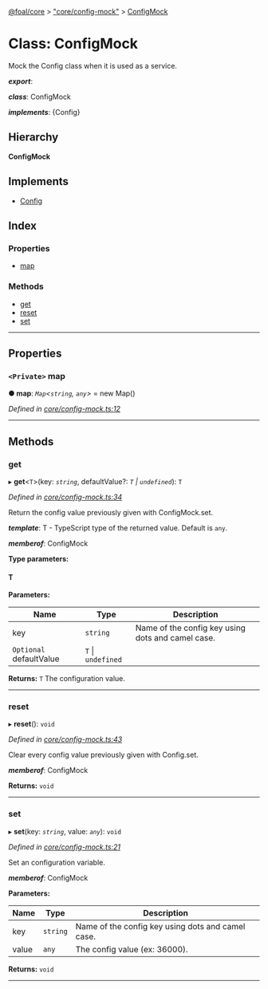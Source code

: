 [@foal/core](../README.md) > ["core/config-mock"](../modules/_core_config_mock_.md) > [ConfigMock](../classes/_core_config_mock_.configmock.md)

# Class: ConfigMock

Mock the Config class when it is used as a service.

*__export__*: 

*__class__*: ConfigMock

*__implements__*: {Config}

## Hierarchy

**ConfigMock**

## Implements

* [Config](_core_config_.config.md)

## Index

### Properties

* [map](_core_config_mock_.configmock.md#map)

### Methods

* [get](_core_config_mock_.configmock.md#get)
* [reset](_core_config_mock_.configmock.md#reset)
* [set](_core_config_mock_.configmock.md#set)

---

## Properties

<a id="map"></a>

### `<Private>` map

**● map**: *`Map`<`string`, `any`>* =  new Map()

*Defined in [core/config-mock.ts:12](https://github.com/FoalTS/foal/blob/cf326d07/packages/core/src/core/config-mock.ts#L12)*

___

## Methods

<a id="get"></a>

###  get

▸ **get**<`T`>(key: *`string`*, defaultValue?: *`T` \| `undefined`*): `T`

*Defined in [core/config-mock.ts:34](https://github.com/FoalTS/foal/blob/cf326d07/packages/core/src/core/config-mock.ts#L34)*

Return the config value previously given with ConfigMock.set.

*__template__*: T - TypeScript type of the returned value. Default is `any`.

*__memberof__*: ConfigMock

**Type parameters:**

#### T 
**Parameters:**

| Name | Type | Description |
| ------ | ------ | ------ |
| key | `string` |  Name of the config key using dots and camel case. |
| `Optional` defaultValue | `T` \| `undefined` |

**Returns:** `T`
The configuration value.

___
<a id="reset"></a>

###  reset

▸ **reset**(): `void`

*Defined in [core/config-mock.ts:43](https://github.com/FoalTS/foal/blob/cf326d07/packages/core/src/core/config-mock.ts#L43)*

Clear every config value previously given with Config.set.

*__memberof__*: ConfigMock

**Returns:** `void`

___
<a id="set"></a>

###  set

▸ **set**(key: *`string`*, value: *`any`*): `void`

*Defined in [core/config-mock.ts:21](https://github.com/FoalTS/foal/blob/cf326d07/packages/core/src/core/config-mock.ts#L21)*

Set an configuration variable.

*__memberof__*: ConfigMock

**Parameters:**

| Name | Type | Description |
| ------ | ------ | ------ |
| key | `string` |  Name of the config key using dots and camel case. |
| value | `any` |  The config value (ex: 36000). |

**Returns:** `void`

___

